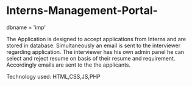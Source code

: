 # Interns-Management-Portal-

dbname = 'imp'

The Application is designed to accept applications from Interns and are stored in database.
Simultaneously an email is sent to the interviewer regarding application.
The interviewer has his own admin panel he can select and reject resume on basis of their resume and requirement.
Accordingly emails are sent to the the applicants.

Technology used: HTML,CSS,JS,PHP
